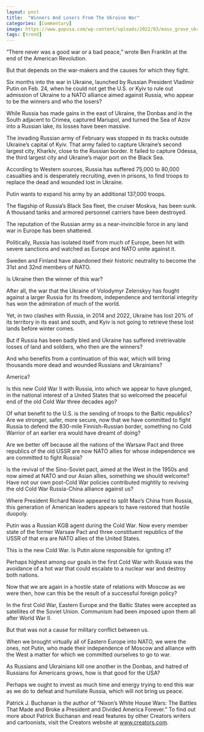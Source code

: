```yaml
---
layout: post
title:  "Winners And Losers From The Ukraine War"
categories: [Commentary]
image: https://www.gopusa.com/wp-content/uploads/2022/03/mass_grave_ukraine.jpg
tags: [trend]
---
```

“There never was a good war or a bad peace,” wrote Ben Franklin at the end of the American Revolution.

But that depends on the war-makers and the causes for which they fight.

Six months into the war in Ukraine, launched by Russian President Vladimir Putin on Feb. 24, when he could not get the U.S. or Kyiv to rule out admission of Ukraine to a NATO alliance aimed against Russia, who appear to be the winners and who the losers?

While Russia has made gains in the east of Ukraine, the Donbas and in the South adjacent to Crimea, captured Mariupol, and turned the Sea of Azov into a Russian lake, its losses have been massive.

The invading Russian army of February was stopped in its tracks outside Ukraine’s capital of Kyiv. That army failed to capture Ukraine’s second largest city, Kharkiv, close to the Russian border. It failed to capture Odessa, the third largest city and Ukraine’s major port on the Black Sea.

According to Western sources, Russia has suffered 75,000 to 80,000 casualties and is desperately recruiting, even in prisons, to find troops to replace the dead and wounded lost in Ukraine.

Putin wants to expand his army by an additional 137,000 troops.

The flagship of Russia’s Black Sea fleet, the cruiser Moskva, has been sunk. A thousand tanks and armored personnel carriers have been destroyed.

The reputation of the Russian army as a near-invincible force in any land war in Europe has been shattered.

Politically, Russia has isolated itself from much of Europe, been hit with severe sanctions and watched as Europe and NATO unite against it.

Sweden and Finland have abandoned their historic neutrality to become the 31st and 32nd members of NATO.

Is Ukraine then the winner of this war?

After all, the war that the Ukraine of Volodymyr Zelenskyy has fought against a larger Russia for its freedom, independence and territorial integrity has won the admiration of much of the world.

Yet, in two clashes with Russia, in 2014 and 2022, Ukraine has lost 20% of its territory in its east and south, and Kyiv is not going to retrieve these lost lands before winter comes.

But if Russia has been badly bled and Ukraine has suffered irretrievable losses of land and soldiers, who then are the winners?

And who benefits from a continuation of this war, which will bring thousands more dead and wounded Russians and Ukrainians?

America?

Is this new Cold War II with Russia, into which we appear to have plunged, in the national interest of a United States that so welcomed the peaceful end of the old Cold War three decades ago?

Of what benefit to the U.S. is the sending of troops to the Baltic republics? Are we stronger, safer, more secure, now that we have committed to fight Russia to defend the 830-mile Finnish-Russian border, something no Cold Warrior of an earlier era would have dreamt of doing?

Are we better off because all the nations of the Warsaw Pact and three republics of the old USSR are now NATO allies for whose independence we are committed to fight Russia?

Is the revival of the Sino-Soviet pact, aimed at the West in the 1950s and now aimed at NATO and our Asian allies, something we should welcome? Have not our own post-Cold War policies contributed mightily to reviving the old Cold War Russia-China alliance against us?

Where President Richard Nixon appeared to split Mao’s China from Russia, this generation of American leaders appears to have restored that hostile duopoly.

Putin was a Russian KGB agent during the Cold War. Now every member state of the former Warsaw Pact and three constituent republics of the USSR of that era are NATO allies of the United States.

This is the new Cold War. Is Putin alone responsible for igniting it?

Perhaps highest among our goals in the first Cold War with Russia was the avoidance of a hot war that could escalate to a nuclear war and destroy both nations.

Now that we are again in a hostile state of relations with Moscow as we were then, how can this be the result of a successful foreign policy?

In the first Cold War, Eastern Europe and the Baltic States were accepted as satellites of the Soviet Union. Communism had been imposed upon them all after World War II.

But that was not a cause for military conflict between us.

When we brought virtually all of Eastern Europe into NATO, we were the ones, not Putin, who made their independence of Moscow and alliance with the West a matter for which we committed ourselves to go to war.

As Russians and Ukrainians kill one another in the Donbas, and hatred of Russians for Americans grows, how is that good for the USA?

Perhaps we ought to invest as much time and energy trying to end this war as we do to defeat and humiliate Russia, which will not bring us peace.

Patrick J. Buchanan is the author of “Nixon’s White House Wars: The Battles That Made and Broke a President and Divided America Forever.” To find out more about Patrick Buchanan and read features by other Creators writers and cartoonists, visit the Creators website at www.creators.com.
<!--stackedit_data:
eyJoaXN0b3J5IjpbLTExOTAwNjg1NDgsMTYzNzg1MDM2LC0xMT
kwMDY4NTQ4XX0=
-->